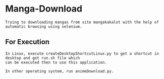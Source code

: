 # Manga-Download
    Trying to downloading mangas from site mangakakalot with the help of automatic browsing using selenium. 
    
## For Execution
    In Linux, execute createDesktopShortcutLinux.py to get a shortcut in desktop and get run.sh file which
    can be executed then to use this application.
    
    In other operating system, run animeDownload.py.
